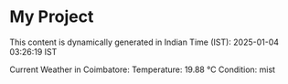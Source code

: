 # My Project

This content is dynamically generated in Indian Time (IST): 2025-01-04 03:26:19 IST


Current Weather in Coimbatore:
Temperature: 19.88 °C
Condition: mist
